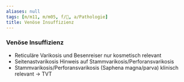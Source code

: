 ```yaml
---
aliases: null
tags: [m/m11, m/m05, f/🧴, a/Pathologie]
title: Venöse Insuffizienz
---
```

### Venöse Insuffizienz
- Reticuläre Varikosis und Besenreiser nur kosmetisch relevant
- Seitenastvarikosis Hinweis auf Stammvarikosis/Perforansvarikosis
- Stammvarikosis/Perforansvarikosis (Saphena magna/parva) klinisch relevant → TVT

